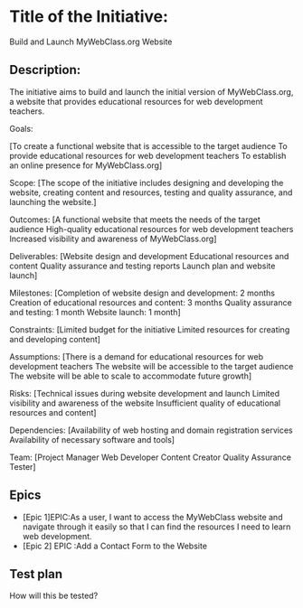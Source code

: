 # Title of the Initiative: 
Build and Launch MyWebClass.org Website

## Description:
The initiative aims to build and launch the initial version of MyWebClass.org, a website that provides educational resources for web development teachers.

Goals:

[To create a functional website that is accessible to the target audience
To provide educational resources for web development teachers
To establish an online presence for MyWebClass.org]

Scope:
[The scope of the initiative includes designing and developing the website, creating content and resources, 
testing and quality assurance, and launching the website.]

Outcomes:
[A functional website that meets the needs of the target audience
High-quality educational resources for web development teachers
Increased visibility and awareness of MyWebClass.org]

Deliverables:
[Website design and development
Educational resources and content
Quality assurance and testing reports
Launch plan and website launch]

Milestones:
[Completion of website design and development: 2 months
Creation of educational resources and content: 3 months
Quality assurance and testing: 1 month
Website launch: 1 month]

Constraints:
[Limited budget for the initiative
Limited resources for creating and developing content]

Assumptions:
[There is a demand for educational resources for web development teachers
The website will be accessible to the target audience
The website will be able to scale to accommodate future growth]

Risks:
[Technical issues during website development and launch
Limited visibility and awareness of the website
Insufficient quality of educational resources and content]

Dependencies:
[Availability of web hosting and domain registration services
Availability of necessary software and tools]

Team:
[Project Manager
Web Developer
Content Creator
Quality Assurance Tester]

## Epics
* [Epic 1]EPIC:As a user, I want to access the MyWebClass website and navigate through it easily so that I can find the resources I need to learn web development.
* [Epic 2] EPIC :Add a Contact Form to the Website
## Test plan
How will this be tested?